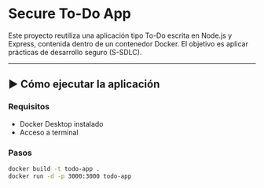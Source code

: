 # Secure To-Do App 

Este proyecto reutiliza una aplicación tipo To-Do escrita en Node.js y Express, contenida dentro de un contenedor Docker. El objetivo es aplicar prácticas de desarrollo seguro (S-SDLC).

---

## ▶️ Cómo ejecutar la aplicación

### Requisitos

- Docker Desktop instalado
- Acceso a terminal

### Pasos

```bash
docker build -t todo-app .
docker run -d -p 3000:3000 todo-app

